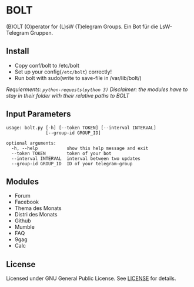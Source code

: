 # BOLT
(B)OLT (O)perator for (L)sW (T)elegram Groups. Ein Bot für die LsW-Telegram Gruppen.


Install
-------

- Copy conf/bolt to /etc/bolt
- Set up your config(`/etc/bolt`) correctly!
- Run bolt with sudo(write to save-file in /var/lib/bolt/)

*Requierments: `python-requests(python 3)`*
*Disclaimer: the modules have to stay in their folder with their relative paths to BOLT*

Input Parameters
----------------

```
usage: bolt.py [-h] [--token TOKEN] [--interval INTERVAL]
               [--group-id GROUP_ID]

optional arguments:
  -h, --help           show this help message and exit
  --token TOKEN        token of your bot
  --interval INTERVAL  interval between two updates
  --group-id GROUP_ID  ID of your telegram-group
```


Modules
-------

- Forum
- Facebook
- Thema des Monats
- Distri des Monats
- Github
- Mumble
- FAQ
- 9gag
- Calc


License
-------
Licensed under GNU General Public License.
See [LICENSE](./LICENSE) for details.
